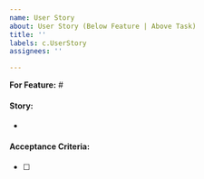 ```yaml
---
name: User Story
about: User Story (Below Feature | Above Task)
title: ''
labels: c.UserStory
assignees: ''

---
```


**For Feature:** #

#### Story:
- 
#### Acceptance Criteria:
- [ ]
